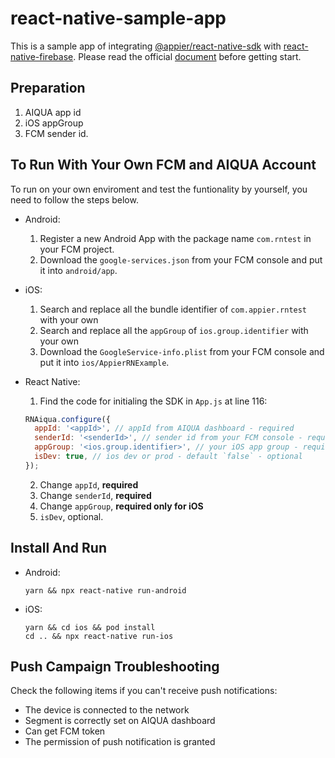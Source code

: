 # react-native-sample-app

This is a sample app of integrating [@appier/react-native-sdk](https://www.npmjs.com/package/@appier/react-native-sdk) with [react-native-firebase](https://rnfirebase.io/).
Please read the official [document](https://docs.aiqua.appier.com/docs/versions-for-react-native-integration) before getting start.

## Preparation

1. AIQUA app id
2. iOS appGroup
3. FCM sender id.

## To Run With Your Own FCM and AIQUA Account

To run on your own enviroment and test the funtionality by yourself, you need to follow the steps below.

- Android:
  1. Register a new Android App with the package name `com.rntest` in your FCM project.
  2. Download the `google-services.json` from your FCM console and put it into `android/app`.

- iOS:
  1. Search and replace all the bundle identifier of `com.appier.rntest` with your own
  2. Search and replace all the `appGroup` of `ios.group.identifier` with your own
  3. Download the `GoogleService-info.plist` from your FCM console and put it into `ios/AppierRNExample`.

- React Native:
  1. Find the code for initialing the SDK in `App.js` at line 116:

    ``` javascript
    RNAiqua.configure({
      appId: '<appId>', // appId from AIQUA dashboard - required
      senderId: '<senderId>', // sender id from your FCM console - required
      appGroup: '<ios.group.identifier>', // your iOS app group - required for iOS
      isDev: true, // ios dev or prod - default `false` - optional
    });
    ```

  2. Change `appId`, **required**
  3. Change `senderId`, **required**
  4. Change `appGroup`, **required only for iOS**
  5. `isDev`, optional.

## Install And Run

- Android:

  ```shell
  yarn && npx react-native run-android
  ```

- iOS:

  ```shell
  yarn && cd ios && pod install
  cd .. && npx react-native run-ios
  ```
  
## Push Campaign Troubleshooting

Check the following items if you can't receive push notifications:

- The device is connected to the network
- Segment is correctly set on AIQUA dashboard
- Can get FCM token
- The permission of push notification is granted
